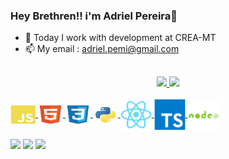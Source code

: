 ### Hey Brethren!! i'm Adriel Pereira🤩
- 🤵 Today I work with development at CREA-MT
- 📫 My email : adriel.pemi@gmail.com

 ##
<div align="center">
  <a href="https://github.com/AdrielBegin">
  <img height="140em" src="https://github-readme-stats.vercel.app/api?username=AdrielBegin&show_icons=true&theme=dark&include_all_commits=true&count_private=true"/>
  <img height="140em" src="https://github-readme-stats.vercel.app/api/top-langs/?username=AdrielBegin&layout=compact&langs_count=7&theme=dark"/>
</div>
 
 <div style="display: inline_block"><br>
  <img align="center" alt="Adriel-Js" height="30" width="40" src="https://raw.githubusercontent.com/devicons/devicon/master/icons/javascript/javascript-plain.svg"> 
  <img align="center" alt="Adriel-HTML" height="30" width="40" src="https://raw.githubusercontent.com/devicons/devicon/master/icons/html5/html5-original.svg">
  <img align="center" alt="Adriel-CSS" height="30" width="40" src="https://raw.githubusercontent.com/devicons/devicon/master/icons/css3/css3-original.svg">
  <img align="center" alt="Adriel-Python" height="30" width="40" src="https://raw.githubusercontent.com/devicons/devicon/master/icons/python/python-original.svg">  
  <img align="center" alt="Adriel-React" height="50" width="50" src="https://github.com/devicons/devicon/blob/master/icons/react/react-original.svg">
  <img align="center" alt="Adriel-TypeScript" height="50" width="50" src="https://github.com/devicons/devicon/blob/master/icons/typescript/typescript-original.svg">
  <img align="center" alt="Adriel-Node" height="50" width="50" src="https://github.com/devicons/devicon/blob/master/icons/nodejs/nodejs-plain-wordmark.svg">
  
  
</div> 
  
  
 <div> 
<p align="left">
   <a href="https://www.instagram.com/adriel_miranda_/" target="_blank"/><img src="https://img.shields.io/badge/-Instagram-%23E4405F?style=for-the-badge&logo=instagram&logoColor=white" target="_blank"></a> 	  
   <a href = "mailto:adriel.pemi@gmail.com"><img src="https://img.shields.io/badge/-Gmail-%23333?style=for-the-badge&logo=gmail&logoColor=white" target="_blank"></a>
   <a href="https://www.linkedin.com/in/adriel-de-miranda-pereira-9682a1236/" target="_blank"><img src="https://img.shields.io/badge/-LinkedIn-%230077B5?style=for-the-badge&logo=linkedin&logoColor=white" target="_blank"></a> 
</p>

 
</div>
